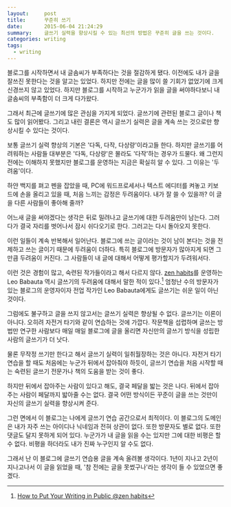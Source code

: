 ```yaml
---
layout:     post
title:      꾸준히 쓰기
date:       2015-06-04 21:24:29
summary:    글쓰기 실력을 향상시킬 수 있는 최선의 방법은 꾸준히 글을 쓰는 것이다.
categories: writing
tags:
  - writing
---
```


블로그를 시작하면서 내 글솜씨가 부족하다는 것을 절감하게 됐다. 이전에도 내가 글을 잘쓰진 못한다는 것을 알고는 있었다. 하지만 전에는 글을 많이 쓸 기회가 없었기에 크게 신경쓰지 않고 있었다. 하지만 블로그를 시작하고 누군가가 읽을 글을 써야하다보니 내 글솜씨의 부족함이 더 크게 다가왔다.

그래서 최근에 글쓰기에 많은 관심을 가지게 되었다. 글쓰기에 관련된 블로그 글이나 책도 많이 읽어봤다. 그리고 내린 결론은 역시 글쓰기 실력은 글을 계속 쓰는 것으로만 향상시킬 수 있다는 것이다. 

보통 글쓰기 실력 향상의 기본은 '다독, 다작, 다상량'이라고들 한다. 하지만 글쓰기를 어려워하는 사람들 대부분은 '다독, 다상량'은 몰라도 '다작'하는 경우가 드물다. 왜 그런지 전에는 이해하지 못했지만 블로그를 운영하는 지금은 확실히 알 수 있다. 그 이유는 '두려움'이다.

하얀 백지를 펴고 펜을 잡았을 때, PC에 워드프로세서나 텍스트 에디터를 켜놓고 키보드에 손을 올리고 있을 때, 처음 느끼는 감정은 두려움이다. 내가 잘 쓸 수 있을까? 이 글을 다른 사람들이 좋아해 줄까?

어느새 글을 써야겠다는 생각은 뒤로 밀려나고 글쓰기에 대한 두려움만이 남는다. 그러다가 결국 자리를 벗어나서 잠시 쉬다오기로 한다. 그러고는 다시 돌아오지 못한다. 

이런 일들이 계속 반복해서 일어난다. 블로그에 쓰는 글이라는 것이 남이 본다는 것을 전제하고 쓰는 글이기 때문에 두려움이 더하다. 특히 블로그에 방문자가 많아지게 되면 그만큼 두려움이 커진다. 그 사람들이 내 글에 대해서 어떻게 평가할지가 두려워서다.

이런 것은 경험이 많고, 숙련된 작가들이라고 해서 다르지 않다. [zen habits](http://zenhabits.net/)를 운영하는 Leo Babauta 역시 글쓰기의 두려움에 대해서 말한 적이 있다.[^1] 엄청난 수의 방문자가 있는 블로그의 운영자이자 전업 작가인 Leo Babauta에게도 글쓰기는 쉬운 일이 아닌 것이다.

그럼에도 불구하고 글을 쓰지 않고서는 글쓰기 실력은 향상될 수 없다. 글쓰기는 이론이 아니다. 오히려 자전거 타기와 같이 연습하는 것에 가깝다. 작문책을 섭렵하며 글쓰는 방법만 연구한 사람보다 매일 매일 블로그에 글을 올리면 자신만의 글쓰기 방식을 성립한 사람의 글쓰기가 더 낫다. 

물론 무작정 쓰기만 한다고 해서 글쓰기 실력이 일취월장하는 것은 아니다. 자전거 타기 연습을 할 때도 처음에는 누군가 뒤에서 잡아줘야 하듯이, 글쓰기 연습을 처음 시작할 때는 숙련된 글쓰기 전문가나 책의 도움을 받는 것이 좋다. 

하지만 뒤에서 잡아주는 사람이 있다고 해도, 결국 페달을 밟는 것은 나다. 뒤에서 잡아주는 사람이 페달까지 밟아줄 수는 없다. 결국 어떤 방식이든 꾸준이 글을 쓰는 것만이 자신의 글쓰기 실력을 향상시켜 준다. 

그런 면에서 이 블로그는 나에게 글쓰기 연습 공간으로서 최적이다. 이 블로그의 도메인은 내가 자주 쓰는 아이디나 닉네임과 전혀 상관이 없다. 또한 방문자도 별로 없다. 또한 댓글도 달지 못하게 되어 있다. 누군가가 내 글을 읽을 수는 있지만 그에 대한 비평은 할 수 없다. 비평을 하더라도 내가 진짜 누구인지 알 수도 없다.

그래서 난 이 블로그에 글쓰기 연습용 글을 계속 올려볼 생각이다. 1년이 지나고 2년이 지나고나서 이 글을 읽었을 때, '참 전에는 글을 못썼구나'라는 생각이 들 수 있었으면 좋겠다.



[^1]: [How to Put Your Writing in Public @zen habits](http://zenhabits.net/public/)
